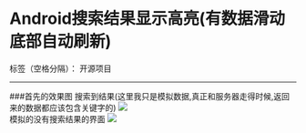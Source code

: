 # Android搜索结果显示高亮(有数据滑动底部自动刷新)

标签（空格分隔）： 开源项目

---
###首先的效果图
搜索到结果(这里我只是模拟数据,真正和服务器走得时候,返回来的数据都应该包含关键字的)
![](http://ww1.sinaimg.cn/mw690/006jcGvzly1fe5zyz2w3mj30u01hcwi5.jpg)
<br>
模拟的没有搜索结果的界面
![](http://ww1.sinaimg.cn/mw690/006jcGvzly1fe5zzd39gxj30u01hct9x.jpg)







